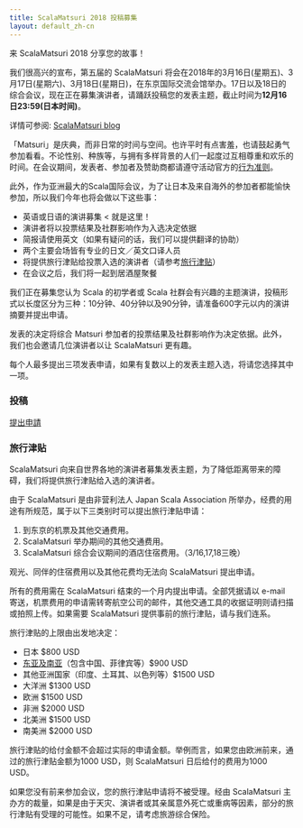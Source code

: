 ```yaml
---
title: ScalaMatsuri 2018 投稿募集
layout: default_zh-cn
---
```


来 ScalaMatsuri 2018 分享您的故事！

我们很高兴的宣布，第五届的 ScalaMatsuri 将会在2018年的3月16日(星期五)、3月17日(星期六)、3月18日(星期日)，在东京国际交流会馆举办。17日以及18日的综合会议，现在正在募集演讲者，请踊跃投稿您的发表主题，截止时间为**12月16日23:59(日本时间)**。

详情可参阅: [ScalaMatsuri blog](http://blog-en.scalamatsuri.org/)

「Matsuri」是庆典，而非日常的时间与空间。也许平时有点害羞，也请鼓起勇气参加看看。不论性别、种族等，与拥有多样背景的人们一起度过互相尊重和欢乐的时间。在会议期间，发表者、参加者及赞助商都请遵守活动官方的[行为准则](/en/code-of-conduct/)。

此外，作为亚洲最大的Scala国际会议，为了让日本及来自海外的参加者都能愉快参加，所以我们今年也将会做以下这些事：

- 英语或日语的演讲募集 < 就是这里！
- 演讲者将以投票结果及社群影响作为入选决定依据
- 简报请使用英文（如果有疑问的话，我们可以提供翻译的协助）
- 两个主要会场皆有专业的日文／英文口译人员
- 将提供旅行津贴给投票入选的演讲者（请参考[旅行津贴](/zh-cn/cfp/#旅行津贴)）
- 在会议之后，我们将一起到居酒屋聚餐

我们正在募集您认为 Scala 的初学者或 Scala 社群会有兴趣的主题演讲，投稿形式以长度区分为三种：10分钟、40分钟以及90分钟，请准备600字元以内的演讲摘要并提出申请。

发表的决定将综合 Matsuri 参加者的投票结果及社群影响作为决定依据。此外，我们也会邀请几位演讲者以让 ScalaMatsuri 更有趣。

每个人最多提出三项发表申请，如果有复数以上的发表主题入选，将请您选择其中一项。


### 投稿

<a href="https://docs.google.com/forms/d/e/1FAIpQLScoSjPHd-HpGXn5owvs8ol9PKDqDVJhVQZMfDpxVha9LPv8NQ/viewform" class="btn btn-primary">提出申請</a>


### 旅行津贴


ScalaMatsuri 向来自世界各地的演讲者募集发表主题，为了降低距离带来的障碍，我们将提供旅行津贴给入选的演讲者。

由于 ScalaMatsuri 是由非营利法人 Japan Scala Association 所举办，经费的用途有所规范，属于以下三类别时可以提出旅行津贴申请：

1. 到东京的机票及其他交通费用。
2. ScalaMatsuri 举办期间的其他交通费用。
3. ScalaMatsuri 综合会议期间的酒店住宿费用。（3/16,17,18三晚）

观光、同伴的住宿费用以及其他花费均无法向 ScalaMatsuri 提出申请。

所有的费用需在 ScalaMatsuri 结束的一个月内提出申请。全部凭据请以 e-mail 寄送，机票费用的申请需转寄航空公司的邮件，其他交通工具的收据证明则请扫描或拍照上传。如果需要 ScalaMatsuri 提供事前的旅行津贴，请与我们连系。

旅行津贴的上限由出发地决定：

- 日本 $800 USD
- [东亚及南亚](https://en.wikipedia.org/wiki/United_Nations_geoscheme_for_Asia)（包含中国、菲律宾等）$900 USD
- 其他亚洲国家（印度、土耳其、以色列等）$1500 USD
- 大洋洲 $1300 USD
- 欧洲 $1500 USD
- 非洲 $2000 USD
- 北美洲 $1500 USD
- 南美洲 $2000 USD

旅行津贴的给付金额不会超过实际的申请金额。举例而言，如果您由欧洲前来，通过的旅行津贴金额为1000 USD，则 ScalaMatsuri 日后给付的费用为1000 USD。

如果您没有前来参加会议，您的旅行津贴申请将不被受理。经由 ScalaMatsuri 主办方的裁量，如果是由于天灾、演讲者或其亲属意外死亡或重病等因素，部分的旅行津贴有受理的可能性。如果不足，请考虑旅游综合保险。
